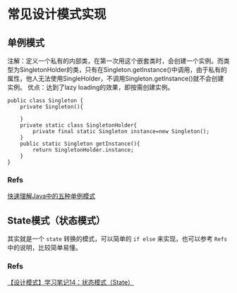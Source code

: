# 常见设计模式实现

## 单例模式

注解：定义一个私有的内部类，在第一次用这个嵌套类时，会创建一个实例。而类型为SingletonHolder的类，只有在Singleton.getInstance()中调用，由于私有的属性，他人无法使用SingleHolder，不调用Singleton.getInstance()就不会创建实例。
优点：达到了lazy loading的效果，即按需创建实例。

```
public class Singleton {
    private Singleton(){

    }
    private static class SingletonHolder{
        private final static Singleton instance=new Singleton();
    }
    public static Singleton getInstance(){
        return SingletonHolder.instance;
    }
}
```

### Refs
[快速理解Java中的五种单例模式](http://www.cnblogs.com/hupp/p/4487521.html)  

## State模式（状态模式）

其实就是一个 `state` 转换的模式，可以简单的 `if else` 来实现，也可以参考 `Refs` 中的说明，比较简单易懂。

### Refs
[【设计模式】学习笔记14：状态模式（State）](http://blog.csdn.net/shuangde800/article/details/10132825)
